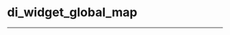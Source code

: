 # di_widget_global_map

------------------------------------------------------------------------------

